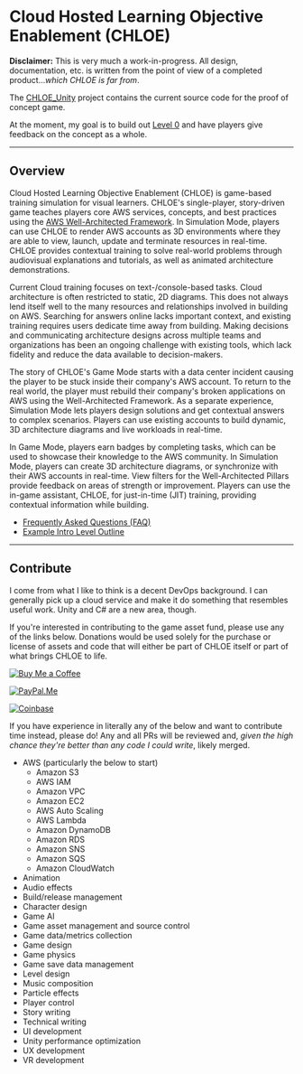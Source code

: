 # Cloud Hosted Learning Objective Enablement (CHLOE)

**Disclaimer:** This is very much a work-in-progress. All design, documentation, etc. is written from the point of view of a completed product...*which CHLOE is far from*.

The [CHLOE_Unity](./CHLOE_Unity) project contains the current source code for the proof of concept game.

At the moment, my goal is to build out [Level 0](./Documentation/Design/Levels/Level_00_S3.md) and have players give feedback on the concept as a whole.

___

## Overview

Cloud Hosted Learning Objective Enablement (CHLOE) is game-based training simulation for visual learners. CHLOE's single-player, story-driven game teaches players core AWS services, concepts, and best practices using the [AWS Well-Architected Framework](https://aws.amazon.com/architecture/well-architected/). In Simulation Mode, players can use CHLOE to render AWS accounts as 3D environments where they are able to view, launch, update and terminate resources in real-time. CHLOE provides contextual training to solve real-world problems through audiovisual explanations and tutorials, as well as animated architecture demonstrations.

Current Cloud training focuses on text-/console-based tasks. Cloud architecture is often restricted to static, 2D diagrams. This does not always lend itself well to the many resources and relationships involved in building on AWS. Searching for answers online lacks important context, and existing training requires users dedicate time away from building. Making decisions and communicating architecture designs across multiple teams and organizations has been an ongoing challenge with existing tools, which lack fidelity and reduce the data available to decision-makers.

The story of CHLOE's Game Mode starts with a data center incident causing the player to be stuck inside their company's AWS account. To return to the real world, the player must rebuild their company's broken applications on AWS using the Well-Architected Framework. As a separate experience, Simulation Mode lets players design solutions and get contextual answers to complex scenarios. Players can use existing accounts to build dynamic, 3D architecture diagrams and live workloads in real-time.

In Game Mode, players earn badges by completing tasks, which can be used to showcase their knowledge to the AWS community. In Simulation Mode, players can create 3D architecture diagrams, or synchronize with their AWS accounts in real-time. View filters for the Well-Architected Pillars provide feedback on areas of strength or improvement. Players can use the in-game assistant, CHLOE, for just-in-time (JIT) training, providing contextual information while building.

- [Frequently Asked Questions (FAQ)](./Documentation/FAQ.md)
- [Example Intro Level Outline](./Documentation/Design/Intro_Level_Outline.md)

___

## Contribute

I come from what I like to think is a decent DevOps background. I can generally pick up a cloud service and make it do something that resembles useful work. Unity and C# are a new area, though.

If you're interested in contributing to the game asset fund, please use any of the links below. Donations would be used solely for the purchase or license of assets and code that will either be part of CHLOE itself or part of what brings CHLOE to life.

[![Buy Me a Coffee](https://img.shields.io/badge/buymeacoffee-ncalteen-orange)](https://www.buymeacoffee.com/ncalteen)

[![PayPal.Me](https://img.shields.io/badge/paypal-ncalteen-blue)](https://paypal.me/ncalteen)

[![Coinbase](https://img.shields.io/badge/coinbase-0x5b340de3738613c94e2f624e2c30db5627fa4cc8-red)](0x5b340de3738613c94e2f624e2c30db5627fa4cc8)

If you have experience in literally any of the below and want to contribute time instead, please do! Any and all PRs will be reviewed and, *given the high chance they're better than any code I could write*, likely merged.

- AWS (particularly the below to start)
  - Amazon S3
  - AWS IAM
  - Amazon VPC
  - Amazon EC2
  - AWS Auto Scaling
  - AWS Lambda
  - Amazon DynamoDB
  - Amazon RDS
  - Amazon SNS
  - Amazon SQS
  - Amazon CloudWatch
- Animation
- Audio effects
- Build/release management
- Character design
- Game AI
- Game asset management and source control
- Game data/metrics collection
- Game design
- Game physics
- Game save data management
- Level design
- Music composition
- Particle effects
- Player control
- Story writing
- Technical writing
- UI development
- Unity performance optimization
- UX development
- VR development
